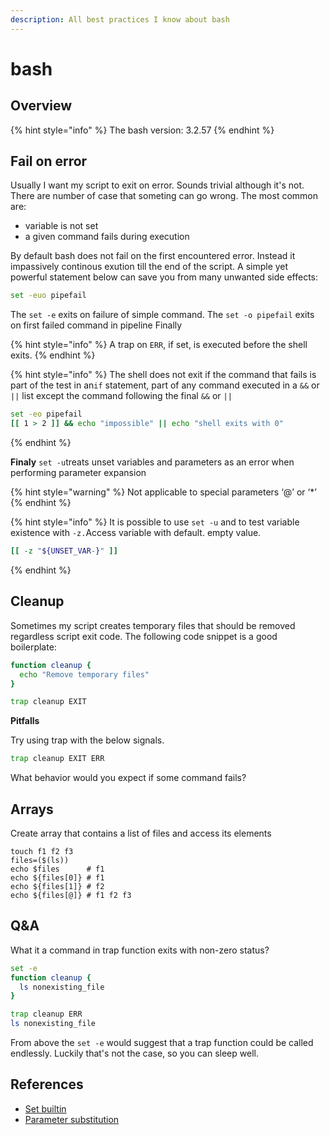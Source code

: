 ```yaml
---
description: All best practices I know about bash
---
```


# bash

## Overview

{% hint style="info" %}
The bash version: 3.2.57
{% endhint %}

## Fail on error

Usually I want my script to exit on error. Sounds trivial although it's not. There are number of case that someting can go wrong. The most common are:

* variable is not set
* a given command fails during execution

By default bash does not fail on the first encountered error. Instead it impassively continous exution till the end of the script. A simple yet powerful statement below can save you from many unwanted side effects:

```bash
set -euo pipefail
```

The `set -e` exits on failure of simple command. The `set -o pipefail` exits on first failed command in pipeline Finally  

{% hint style="info" %}
A trap on `ERR`, if set, is executed before the shell exits. 
{% endhint %}

{% hint style="info" %}
 The shell does not exit if the command that fails is part of the test in an`if` statement, part of any command executed in a `&&` or `||` list except the command following the final `&&` or `||`

```bash
set -eo pipefail
[[ 1 > 2 ]] && echo "impossible" || echo "shell exits with 0"
```
{% endhint %}

**Finaly** `set -u`treats unset variables and parameters as an error when performing parameter expansion

{% hint style="warning" %}
Not applicable to special parameters ‘@’ or ‘\*’
{% endhint %}

{% hint style="info" %}
It is possible to use `set -u` and to test variable existence with `-z.`Access variable with default. empty value.

```bash
[[ -z "${UNSET_VAR-}" ]] 
```
{% endhint %}



## Cleanup

Sometimes my script creates temporary files that should be removed regardless script exit code. The following code snippet is a good boilerplate:

```bash
function cleanup {
  echo "Remove temporary files"
}

trap cleanup EXIT
```

**Pitfalls**

Try using trap with the below signals. 

```bash
trap cleanup EXIT ERR
```

What behavior would you expect if some command fails?

## Arrays

Create array that contains a list of files and access its elements

```text
touch f1 f2 f3
files=($(ls))
echo $files      # f1
echo ${files[0]} # f1
echo ${files[1]} # f2
echo ${files[@]} # f1 f2 f3
```

## Q&A

What it a command in trap function exits with non-zero status?

```bash
set -e 
function cleanup {
  ls nonexisting_file
}

trap cleanup ERR
ls nonexisting_file
```

From above the `set -e` would suggest that a trap function could be called endlessly. Luckily that's not the case, so you can sleep well.



## References

* [Set builtin](https://www.gnu.org/software/bash/manual/html_node/The-Set-Builtin.html#The-Set-Builtin)
* [Parameter substitution](https://tldp.org/LDP/abs/html/parameter-substitution.html)



